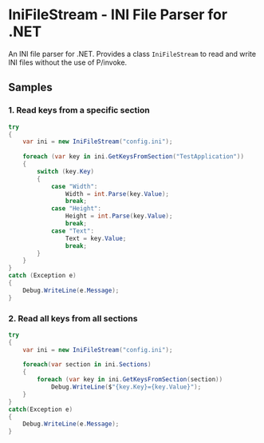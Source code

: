 #  IniFileStream - INI File Parser for .NET
An INI file parser for .NET. Provides a class `IniFileStream` to read and write INI files without the use of P/invoke. 


## Samples

### 1. Read keys from a specific section
```csharp
try
{
    var ini = new IniFileStream("config.ini");
    
    foreach (var key in ini.GetKeysFromSection("TestApplication"))
    {
        switch (key.Key)
        {
            case "Width":
                Width = int.Parse(key.Value);
                break;
            case "Height":
                Height = int.Parse(key.Value);
                break;
            case "Text":
                Text = key.Value;
                break;
        }
    }
}
catch (Exception e)
{
    Debug.WriteLine(e.Message);
}
```

### 2. Read all keys from all sections
```csharp
try
{
    var ini = new IniFileStream("config.ini");
    
    foreach(var section in ini.Sections)
    {
        foreach (var key in ini.GetKeysFromSection(section))
            Debug.WriteLine($"{key.Key}={key.Value}");
    }
}
catch(Exception e)
{
    Debug.WriteLine(e.Message);
}
```
